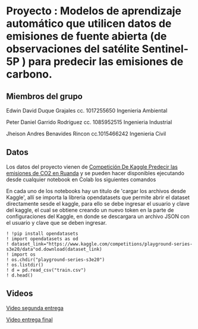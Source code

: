 # Proyecto : Modelos de aprendizaje automático que utilicen datos de emisiones de fuente abierta (de observaciones del satélite Sentinel-5P ) para predecir las emisiones de carbono.

## Miembros del grupo

Edwin David Duque Grajales cc. 1017255650 Ingenieria Ambiental

Peter Daniel Garrido Rodriguez cc. 1085952515 Ingenieria Industrial

Jheison Andres Benavides Rincon cc.1015466242 Ingenieria Civil

## Datos
Los datos del proyecto vienen de [Competición De Kaggle Predecir las emisiones de CO2 en Ruanda](https://www.kaggle.com/competitions/playground-series-s3e20/data) y se pueden hacer disponibles ejecutando desde cualquier notebook en Colab los siguientes comandos

En cada uno de los notebooks hay un titulo de 'cargar los archivos desde Kaggle', allí se importa la libreria opendatasets que permite abrir el dataset directamente sesde el kaggle, para ello se debe ingresar el usuario y clave del kaggle, el cual se obtiene creando un nuevo token en la parte de configuraciones del Kaggle, en donde se descargara un archivo JSON con el usuario y clave que se deben ingresar.

    ! !pip install opendatasets
    ! import opendatasets as od
    ! dataset_link="https://www.kaggle.com/competitions/playground-series-s3e20/data"od.download(dataset_link)
    ! import os
    ! os.chdir("playground-series-s3e20")
    ! os.listdir()
    ! d = pd.read_csv("train.csv")
    ! d.head()

## Videos

[Video segunda entrega](https://www.youtube.com/watch?v=YJWShZmztU4)

[Video entrega final](https://www.youtube.com/watch?v=JMInYvoiI7I)  
